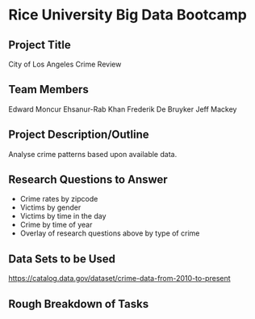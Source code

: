 # Rice University Big Data Bootcamp
## Project Title 

City of Los Angeles Crime Review
## Team Members

Edward Moncur
Ehsanur-Rab Khan
Frederik De Bruyker
Jeff Mackey

## Project Description/Outline

Analyse crime patterns based upon available data.

## Research Questions to Answer

- Crime rates by zipcode
- Victims by gender
- Victims by time in the day
- Crime by time of year
- Overlay of research questions above by type of crime

## Data Sets to be Used

https://catalog.data.gov/dataset/crime-data-from-2010-to-present

## Rough Breakdown of Tasks 




